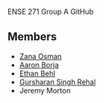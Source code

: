 ENSE 271 Group A GitHub

## Members
- [Zana Osman]([url](https://github.com/Kurdonthego1))
- [Aaron Borja]([url](https://github.com/creationNA))
- [Ethan Behl]([url](https://github.com/ethos747))
- [Gursharan Singh Rehal]([url](https://github.com/gurriiee)https://github.com/gurriiee)
- Jeremy Morton
